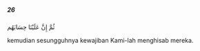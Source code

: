 ##### 26

<span class="ayah">ثُمَّ إِنَّ عَلَيْنَا حِسَابَهُم</span>

<span class="ayah_translation">kemudian sesungguhnya kewajiban Kami-lah menghisab mereka.</span>
